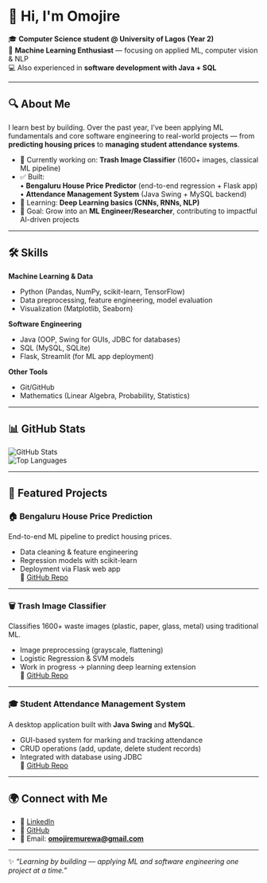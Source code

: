 # 👋 Hi, I'm Omojire  

🎓 **Computer Science student @ University of Lagos (Year 2)**  
🤖 **Machine Learning Enthusiast** — focusing on applied ML, computer vision & NLP  
💻 Also experienced in **software development with Java + SQL**  

---

## 🔍 About Me  
I learn best by building. Over the past year, I’ve been applying ML fundamentals and core software engineering to real-world projects — from **predicting housing prices** to **managing student attendance systems**.  

- 🔭 Currently working on: **Trash Image Classifier** (1600+ images, classical ML pipeline)  
- ✅ Built:  
  • **Bengaluru House Price Predictor** (end-to-end regression + Flask app)  
  • **Attendance Management System** (Java Swing + MySQL backend)  
- 🌱 Learning: **Deep Learning basics (CNNs, RNNs, NLP)**  
- 🎯 Goal: Grow into an **ML Engineer/Researcher**, contributing to impactful AI-driven projects  

---

## 🛠 Skills  

**Machine Learning & Data**  
- Python (Pandas, NumPy, scikit-learn, TensorFlow)  
- Data preprocessing, feature engineering, model evaluation  
- Visualization (Matplotlib, Seaborn)  

**Software Engineering**  
- Java (OOP, Swing for GUIs, JDBC for databases)  
- SQL (MySQL, SQLite)  
- Flask, Streamlit (for ML app deployment)  

**Other Tools**  
- Git/GitHub  
- Mathematics (Linear Algebra, Probability, Statistics)  

---

## 📊 GitHub Stats  
![GitHub Stats](https://github-readme-stats.vercel.app/api?username=ojayballer&show_icons=true&theme=radical)  
![Top Languages](https://github-readme-stats.vercel.app/api/top-langs/?username=ojayballer&layout=compact&theme=radical)  

---

## 🚀 Featured Projects  

### 🏠 Bengaluru House Price Prediction  
End-to-end ML pipeline to predict housing prices.  
- Data cleaning & feature engineering  
- Regression models with scikit-learn  
- Deployment via Flask web app  
🔗 [GitHub Repo](https://github.com/ojayballer/bangalore-price-prediction)

---

### 🗑️ Trash Image Classifier  
Classifies 1600+ waste images (plastic, paper, glass, metal) using traditional ML.  
- Image preprocessing (grayscale, flattening)  
- Logistic Regression & SVM models  
- Work in progress → planning deep learning extension  
🔗 [GitHub Repo](https://github.com/ojayballer/trash-classifier)  

---

### 🎓 Student Attendance Management System  
A desktop application built with **Java Swing** and **MySQL**.  
- GUI-based system for marking and tracking attendance  
- CRUD operations (add, update, delete student records)  
- Integrated with database using JDBC  
🔗 [GitHub Repo](https://github.com/ojayballer/attendance-management-system)  

---

## 🌍 Connect with Me  
- 💼 [LinkedIn](https://www.linkedin.com/in/omojire-kuseju-159159357)  
- 📂 [GitHub](https://github.com/ojayballer)  
- 📧 Email: **omojiremurewa@gmail.com**  

---

✨ *“Learning by building — applying ML and software engineering one project at a time.”*  

